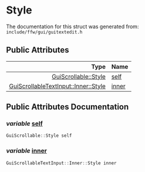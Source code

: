Style
===================================


The documentation for this struct was generated from: `include/ffw/gui/guitextedit.h`



## Public Attributes

| Type | Name |
| -------: | :------- |
|  [GuiScrollable::Style](ffw_GuiScrollable_Style.html) | [self](#dde268f3) |
|  [GuiScrollableTextInput::Inner::Style](ffw_GuiScrollableTextInput_Inner_Style.html) | [inner](#4f0c5408) |


## Public Attributes Documentation

### _variable_ <a id="dde268f3" href="#dde268f3">self</a>

```cpp
GuiScrollable::Style self
```



### _variable_ <a id="4f0c5408" href="#4f0c5408">inner</a>

```cpp
GuiScrollableTextInput::Inner::Style inner
```





